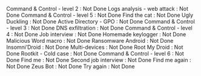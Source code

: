 Command & Control - level 2 : Not Done
Logs analysis - web attack : Not Done
Command & Control - level 5 : Not Done
Find the cat : Not Done
Ugly Duckling : Not Done
Active Directory - GPO : Not Done
Command & Control - level 3 : Not Done
DNS exfiltration : Not Done
Command & Control - level 4 : Not Done
Job interview : Not Done
Homemade keylogger : Not Done
Malicious Word macro : Not Done
Ransomware Android : Not Done
Insomni’Droid : Not Done
Multi-devices : Not Done
Root My Droid : Not Done
Rootkit - Cold case : Not Done
Command & Control - level 6 : Not Done
Find me : Not Done
Second job interview : Not Done
Find me again : Not Done
Zeus Bot : Not Done
Try again : Not Done
